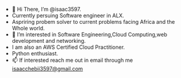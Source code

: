 - 👋 Hi There, I’m @isaac3597.
- Currently persuing Software engineer in ALX.
- Aspriring probem solver to current problems facing Africa and the Whole world.
- 👀 I’m interested in Software Engineering,Cloud Computing,web development and networking.
-  I am also an AWS Certified Cloud Practitioner.
-  Python enthusiast.
- 📫 If interested reach me out in email through  me isaacchebii3597@gmail.com

<!---
isaac3597/isaac3597 is a ✨ special ✨ repository because its `README.md` (this file) appears on your GitHub profile.
You can click the Preview link to take a look at your changes.
--->
